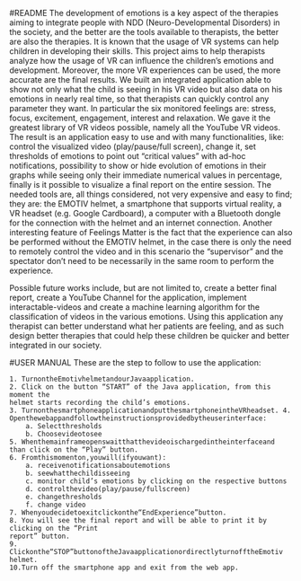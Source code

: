 #README
The development of emotions is a key aspect of the therapies aiming to integrate people with NDD (Neuro-Developmental Disorders) in the society, and the better are the tools available to therapists, the better are also the therapies. It is known that the usage of VR systems can help children in developing their skills. This project aims to help therapists analyze how the usage of VR can influence the children’s emotions and development.
Moreover, the more VR experiences can be used, the more accurate are the final results.
We built an integrated application able to show not only what the child is seeing in his VR video but also data on his emotions in nearly real time, so that therapists can quickly control any parameter they want. In particular the six monitored feelings are: stress, focus, excitement, engagement, interest and relaxation.
We gave it the greatest library of VR videos possible, namely all the YouTube VR videos.
The result is an application easy to use and with many functionalities, like: control the visualized video (play/pause/full screen), change it, set thresholds of emotions to point out “critical values” with ad-hoc notifications, possibility to show or hide evolution of emotions in their graphs while seeing only their immediate numerical values in percentage, finally is it possible to visualize a final report on the entire session.
The needed tools are, all things considered, not very expensive and easy to find; they are: the EMOTIV helmet, a smartphone that supports virtual reality, a VR headset (e.g. Google Cardboard), a computer with a Bluetooth dongle for the connection with the helmet and an internet connection. Another interesting feature of Feelings Matter is the fact that the experience can also be performed without the EMOTIV helmet, in the case there is only the need to remotely control the video and in this scenario the “supervisor” and the spectator don’t need to be necessarily in the same room to perform the experience.

Possible future works include, but are not limited to, create a better final report, create a YouTube Channel for the application, implement interactable-videos and create a machine learning algorithm for the classification of videos in the various emotions.
Using this application any therapist can better understand what her patients are feeling, and as such design better therapies that could help these children be quicker and better integrated in our society.

#USER MANUAL
These are the step to follow to use the application:

	1. TurnontheEmotivhelmetandourJavaapplication.
	2. Click on the button “START” of the Java application, from this moment the
	helmet starts recording the child’s emotions.
	3. TurnonthesmartphoneapplicationandputthesmartphoneintheVRheadset. 4. Openthewebappandfollowtheinstructionsprovidedbytheuserinterface:
		a. Selectthresholds
		b. Choosevideotosee
	5. Whenthemainframeopenswaitthatthevideoischargedintheinterfaceand
	than click on the “Play” button.
	6. Fromthismomenton,youwill(ifyouwant):
		a. receivenotificationsaboutemotions
		b. seewhatthechildisseeing
		c. monitor child’s emotions by clicking on the respective buttons
		d. controlthevideo(play/pause/fullscreen)
		e. changethresholds
		f. change video
	7. Whenyoudecidetoexitclickonthe“EndExperience”button.
	8. You will see the final report and will be able to print it by clicking on the “Print
	report” button.
	9. Clickonthe“STOP”buttonoftheJavaapplicationordirectlyturnofftheEmotiv
	helmet.
	10.Turn off the smartphone app and exit from the web app.